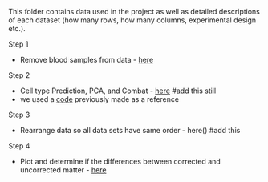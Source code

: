 
This folder contains data used in the project as well as detailed descriptions of each dataset (how many rows, how many columns, experimental design etc.).

Step 1
- Remove blood samples from data - [here](https://github.com/STAT540-UBC/team_Methylhomies/blob/master/src/Create.brain.only.data.Rmd)

Step 2
- Cell type Prediction, PCA, and Combat - [here]() #add this still
- we used a [code](https://github.com/STAT540-UBC/team_Methylhomies/blob/master/src/PCA%20%26%20ComBat.Rmd) previously made as a reference 

Step 3 
- Rearrange data so all data sets have same order - here() #add this

Step 4
- Plot and determine if the differences between corrected and uncorrected matter - [here]()

